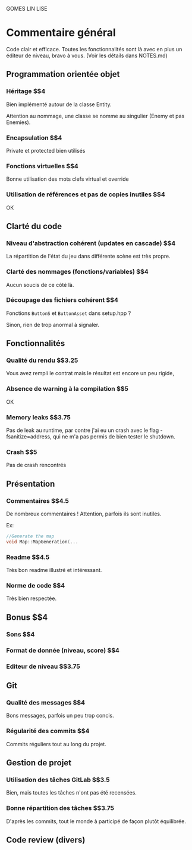 GOMES
LIN
LISE

# Commentaire général
Code clair et efficace. Toutes les fonctionnalités sont là avec en plus un éditeur de niveau, bravo à vous. (Voir les détails dans NOTES.md)

## Programmation orientée objet
### Héritage $$4
Bien implémenté autour de la classe Entity.

Attention au nommage, une classe se nomme au singulier (Enemy et pas Enemies).
### Encapsulation $$4
Private et protected bien utilisés
### Fonctions virtuelles $$4
Bonne utilisation des mots clefs virtual et override
### Utilisation de références et pas de copies inutiles $$4
OK

## Clarté du code
### Niveau d'abstraction cohérent (updates en cascade) $$4
La répartition de l'état du jeu dans différente scène est très propre.
### Clarté des nommages (fonctions/variables) $$4
Aucun soucis de ce côté là.
### Découpage des fichiers cohérent $$4
Fonctions `ButtonS` et `ButtonAsset` dans setup.hpp ?

Sinon, rien de trop anormal à signaler.

## Fonctionnalités
### Qualité du rendu $$3.25
Vous avez rempli le contrat mais le résultat est encore un peu rigide,
### Absence de warning à la compilation $$5
OK
### Memory leaks $$3.75
Pas de leak au runtime, par contre j'ai eu un crash avec le flag -fsanitize=address, qui ne m'a pas permis de bien tester le shutdown.
### Crash $$5
Pas de crash rencontrés

## Présentation
### Commentaires $$4.5
De nombreux commentaires ! Attention, parfois ils sont inutiles.

Ex:
```c++
//Generate the map
void Map::MapGeneration(...
```

### Readme $$4.5
Très bon readme illustré et intéressant.
### Norme de code $$4
Très bien respectée.

## Bonus $$4
### Sons $$4
### Format de donnée (niveau, score) $$4
### Editeur de niveau $$3.75

## Git
### Qualité des messages $$4
Bons messages, parfois un peu trop concis.
### Régularité des commits $$4
Commits réguliers tout au long du projet.

## Gestion de projet
### Utilisation des tâches GitLab $$3.5
Bien, mais toutes les tâches n'ont pas été recensées.
### Bonne répartition des tâches $$3.75
D'après les commits, tout le monde à participé de façon plutôt équilibrée.

## Code review (divers)